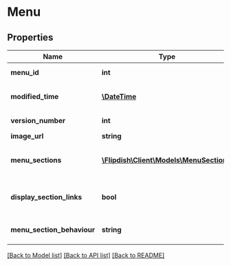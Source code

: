 # Menu

## Properties
Name | Type | Description | Notes
------------ | ------------- | ------------- | -------------
**menu_id** | **int** | Menu identifier | [optional] 
**modified_time** | [**\DateTime**](\DateTime.md) | Last modified time | [optional] 
**version_number** | **int** | Menu version | [optional] 
**image_url** | **string** | Image url | [optional] 
**menu_sections** | [**\Flipdish\Client\Models\MenuSection[]**](MenuSection.md) | Menu sections (startes, main etc) | [optional] 
**display_section_links** | **bool** | Display menu section link on UI | [optional] 
**menu_section_behaviour** | **string** | Menu section behaviour | [optional] 

[[Back to Model list]](../README.md#documentation-for-models) [[Back to API list]](../README.md#documentation-for-api-endpoints) [[Back to README]](../README.md)


